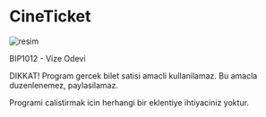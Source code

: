 # CineTicket
![resim](https://github.com/c4nkn/cineticket/assets/56227236/cdd6a670-a267-411b-b1b2-041f785b7710)

BIP1012 - Vize Odevi

DIKKAT! Program gercek bilet satisi amacli kullanilamaz. Bu amacla duzenlenemez, paylasilamaz.

Programi calistirmak icin herhangi bir eklentiye ihtiyaciniz yoktur.
